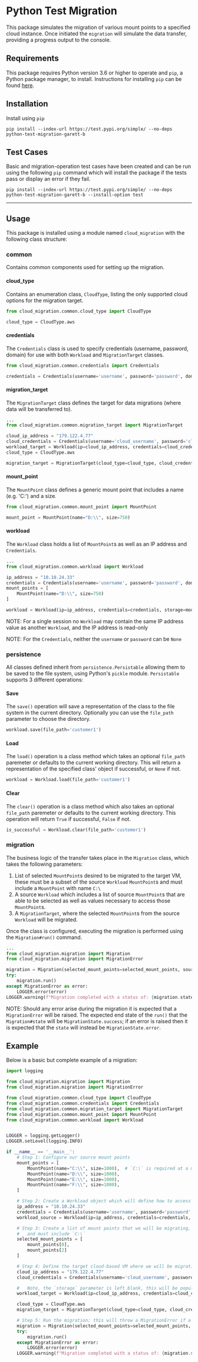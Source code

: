 # Python Test Migration

This package simulates the migration of various mount points to a specified cloud instance. Once initiated the `migration` will simulate the data transfer, providing a progress output to the console.

## Requirements

This package requires Python version 3.6 or higher to operate and `pip`, a Python package manager, to install. Instructions for installing `pip` can be found [here](https://pip.pypa.io/en/stable/installing/).

## Installation

Install using `pip`

```
pip install --index-url https://test.pypi.org/simple/ --no-deps python-test-migration-garett-b
```

## Test Cases

Basic and migration-operation test cases have been created and can be run using the following `pip` command which will install the package if the tests pass or display an error if they fail.

```
pip install --index-url https://test.pypi.org/simple/ --no-deps python-test-migration-garett-b --install-option test
```
---

## Usage

This package is installed using a module named `cloud_migration` with the following class structure:

### common

Contains common components used for setting up the migration.

#### cloud_type

Contains an enumeration class, `CloudType`, listing the only supported cloud options for the migration target.

```python
from cloud_migration.common.cloud_type import CloudType

cloud_type = CloudType.aws
```

#### credentials

The `Credentials` class is used to specify credentials (username, password, domain) for use with both `Workload` and `MigrationTarget` classes.

```python
from cloud_migration.common.credentials import Credentials

credentials = Credentials(username='username', password='password', domain='domain.com')
```

#### migration_target

The `MigrationTarget` class defines the target for data migrations (where data will be transferred to).

```python
...
from cloud_migration.common.migration_target import MigrationTarget

cloud_ip_address = "179.122.4.77"
cloud_credentials = Credentials(username='cloud_username', password='cloud_password', domain='cloud_domain.com')
workload_target = Workload(ip=cloud_ip_address, credentials=cloud_credentials)
cloud_type = CloudType.aws

migration_target = MigrationTarget(cloud_type=cloud_type, cloud_credentials=cloud_credentials, target_vm=workload_target)
```

#### mount_point

The `MountPoint` class defines a generic mount point that includes a name (e.g. 'C:\') and a size.
```python
from cloud_migration.common.mount_point import MountPoint

mount_point = MountPoint(name="D:\\", size=750)
```

#### workload

The `Workload` class holds a list of `MountPoint`s as well as an IP address and `Credentials`.

```python
...
from cloud_migration.common.workload import Workload

ip_address = "10.10.24.33"
credentials = Credentials(username='username', password='password', domain='domain.com')
mount_points = [
    MountPoint(name="D:\\", size=750)
]

workload = Workload(ip=ip_address, credentials=credentials, storage=mount_points)
```

NOTE: For a single session no `Workload` may contain the same IP address value as another `Workload`, and the IP address is read-only

NOTE: For the `Credentials`, neither the `username` or `password` can be `None`

### persistence

All classes defined inherit from `persistence.Persistable` allowing them to be saved to the file system, using Python's `pickle` module. `Persistable` supports 3 different operations:
#### Save

The `save()` operation will save a representation of the class to the file system in the current directory. Optionally you can use the `file_path` parameter to choose the directory.

```python
workload.save(file_path='customer1')
```

#### Load

The `load()` operation is a class method which takes an optional `file_path` paremeter or defaults to the current working directory. This will return a representation of the specified class' object if successful, or `None` if not.

```python
workload = Workload.load(file_path='customer1')
```

#### Clear

The `clear()` operation is a class method which also takes an optional `file_path` paremeter or defaults to the current working directory. This operation will return `True` if successful, `False` if not.

```python
is_successful = Workload.clear(file_path='customer1')
```


### migration

The business logic of the transfer takes place in the `Migration` class, which takes the following parameters:
1. List of selected `MountPoint`s desired to be migrated to the target VM, these must be a subset of the source `Workload` `MountPoint`s and must include a `MountPoint` with name `C:\`
1. A source `Workload` which includes a list of source `MountPoint`s that are able to be selected as well as values necessary to access those `MountPoint`s.
1. A `MigrationTarget`, where the selected `MountPoint`s from the source `Workload` will be migrated.

Once the class is configured, executing the migration is performed using the `Migration#run()` command.

```python
...
from cloud_migration.migration import Migration
from cloud_migration.migration import MigrationError

migration = Migration(selected_mount_points=selected_mount_points, source=workload_source, target=migration_target)
try:
    migration.run()
except MigrationError as error:
    LOGGER.error(error)
LOGGER.warning(f"Migration completed with a status of: {migration.state.name}")
```

NOTE: Should any error arise during the migration it is expected that a `MigrationError` will be raised. The expected end state of the `run()` that the `Migration#state` will be `MigrationState.success`; if an error is raised then it is expected that the `state` will instead be `MigrationState.error`.


## Example

Below is a basic but complete example of a migration:

```python
import logging

from cloud_migration.migration import Migration
from cloud_migration.migration import MigrationError

from cloud_migration.common.cloud_type import CloudType
from cloud_migration.common.credentials import Credentials
from cloud_migration.common.migration_target import MigrationTarget
from cloud_migration.common.mount_point import MountPoint
from cloud_migration.common.workload import Workload


LOGGER = logging.getLogger()
LOGGER.setLevel(logging.INFO)

if __name__ == '__main__':
    # Step 1: Configure our source mount points
    mount_points = [
        MountPoint(name="C:\\", size=1000),  # `C:\` is required at a minimum and must be present in the selected_mount_points
        MountPoint(name="D:\\", size=1000),
        MountPoint(name="E:\\", size=1000),
        MountPoint(name="F:\\", size=1000),
    ]

    # Step 2: Create a Workload object which will define how to access the mount_points
    ip_address = "10.10.24.33"
    credentials = Credentials(username='username', password='password', domain='domain.com')
    workload_source = Workload(ip=ip_address, credentials=credentials, storage=mount_points)

    # Step 3: Create a list of mount points that we will be migrating, must be a sub-set of the above-created `mount_points`
    #   and must include `C:\`
    selected_mount_points = [
        mount_points[0],
        mount_points[2]
    ]

    # Step 4: Define the target cloud-based VM where we will be migrating the data
    cloud_ip_address = "179.122.4.77"
    cloud_credentials = Credentials(username='cloud_username', password='cloud_password', domain='cloud_domain.com')

    #   Note, the `storage` parameter is left blank, this will be populated during the migration
    workload_target = Workload(ip=cloud_ip_address, credentials=cloud_credentials)

    cloud_type = CloudType.aws
    migration_target = MigrationTarget(cloud_type=cloud_type, cloud_credentials=cloud_credentials, target_vm=workload_target)

    # Step 5: Run the migration; this will throw a MigrationError if a failure occurs
    migration = Migration(selected_mount_points=selected_mount_points, source=workload_source, target=migration_target)
    try:
        migration.run()
    except MigrationError as error:
        LOGGER.error(error)
    LOGGER.warning(f"Migration completed with a status of: {migration.state.name}")

```